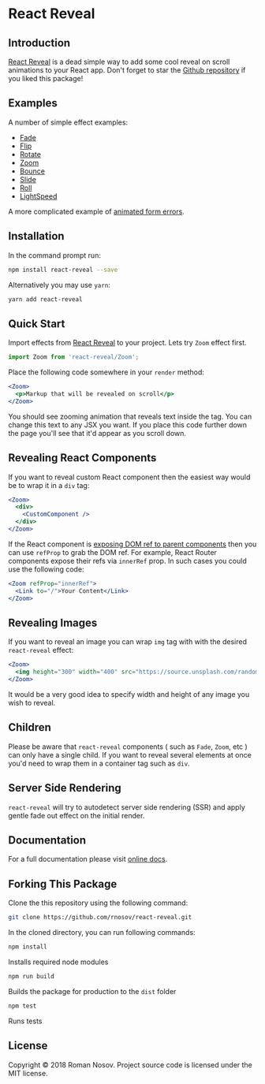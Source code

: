 # React Reveal

## Introduction

[React Reveal](https://www.react-reveal.com) is a dead simple way to add some cool reveal on scroll animations to your React app. Don't forget to star the [Github repository](https://github.com/rnosov/react-reveal) if you liked this package!

## Examples

A number of simple effect examples:
- [Fade](https://www.react-reveal.com/examples/Fade/)
- [Flip](https://www.react-reveal.com/examples/Flip/)
- [Rotate](https://www.react-reveal.com/examples/Rotate/)
- [Zoom](https://www.react-reveal.com/examples/Zoom/)
- [Bounce](https://www.react-reveal.com/examples/Bounce/)
- [Slide](https://www.react-reveal.com/examples/Slide/)
- [Roll](https://www.react-reveal.com/examples/Roll/)
- [LightSpeed](https://www.react-reveal.com/examples/LightSpeed/)

A more complicated example of [animated form errors](https://www.react-reveal.com/examples/advanced/form/).

## Installation

In the command prompt run:

```sh
npm install react-reveal --save
```

Alternatively you may use `yarn`:

```sh
yarn add react-reveal
```

## Quick Start

Import effects from [React Reveal](https://www.npmjs.com/package/react-reveal) to your project. Lets try `Zoom` effect first.

```javascript
import Zoom from 'react-reveal/Zoom';
```

Place the following code somewhere in your `render` method: 

```jsx
<Zoom>
  <p>Markup that will be revealed on scroll</p>
</Zoom>
```

You should see zooming animation that reveals text inside the tag. You can change this text to any JSX you want. If you place this code further down the page you'll see that it'd appear as you scroll down.

## Revealing React Components

If you want to reveal custom React component then the easiest way would be to wrap it in a `div` tag:

```jsx
<Zoom>
  <div>
    <CustomComponent /> 
  </div>
</Zoom>
```

If the React component is [exposing DOM ref to parent components](https://reactjs.org/docs/refs-and-the-dom.html#exposing-dom-refs-to-parent-components) then you can use `refProp` to grab the DOM ref. For example, React Router components expose their refs via `innerRef` prop. In such cases you could use the following code:

```jsx
<Zoom refProp="innerRef">
  <Link to="/">Your Content</Link>
</Zoom>
```

## Revealing Images

If you want to reveal an image you can wrap `img` tag with with the desired `react-reveal` effect:

```jsx
<Zoom>
  <img height="300" width="400" src="https://source.unsplash.com/random/300x400" />
</Zoom>
```

It would be a very good idea to specify width and height of any image you wish to reveal.

## Children

Please be aware that `react-reveal` components ( such as `Fade`, `Zoom`, etc ) can only have a single child. If you want to reveal several elements at once you'd need to wrap them in a container tag such as `div`.

## Server Side Rendering

`react-reveal` will try to autodetect server side rendering (SSR) and apply gentle fade out effect on the initial render. 

## Documentation

For a full documentation please visit [online docs](https://www.react-reveal.com/docs/).

## Forking This Package

Clone the this repository using the following command:

```sh
git clone https://github.com/rnosov/react-reveal.git
```

In the cloned directory, you can run following commands:

```sh
npm install
```

Installs required node modules

```sh
npm run build
```

Builds the package for production to the `dist` folder

```sh
npm test
```

Runs tests

## License

Copyright © 2018 Roman Nosov. Project source code is licensed under the MIT license.
